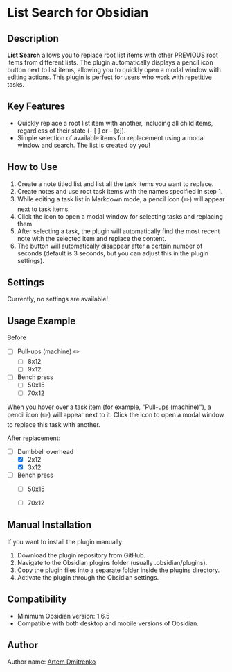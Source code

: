 # List Search for Obsidian
## Description
**List Search** allows you to replace root list items with other PREVIOUS root items from different lists. The plugin automatically displays a pencil icon button next to list items, allowing you to quickly open a modal window with editing actions. This plugin is perfect for users who work with repetitive tasks.

## Key Features
- Quickly replace a root list item with another, including all child items, regardless of their state (- [ ] or - [x]).
- Simple selection of available items for replacement using a modal window and search. The list is created by you!

## How to Use
1. Create a note titled list and list all the task items you want to replace.
2. Create notes and use root task items with the names specified in step 1.
3. While editing a task list in Markdown mode, a pencil icon (✏️) will appear next to task items.
4. Click the icon to open a modal window for selecting tasks and replacing them.
5. After selecting a task, the plugin will automatically find the most recent note with the selected item and replace the content.
6. The button will automatically disappear after a certain number of seconds (default is 3 seconds, but you can adjust this in the plugin settings).

## Settings
Currently, no settings are available!

## Usage Example

Before

- [ ] Pull-ups (machine) ✏️
    - [ ] 8х12
    - [ ] 9х12
- [ ] Bench press
    - [ ] 50х15
    - [ ] 70х12

When you hover over a task item (for example, "Pull-ups (machine)"), a pencil icon (✏️) will appear next to it. Click the icon to open a modal window to replace this task with another.

After replacement:

- [ ] Dumbbell overhead
    - [x] 2х12
    - [x] 3х12
- [ ] Bench press
    - [ ] 50х15
    - [ ] 70х12


## Manual Installation
If you want to install the plugin manually:
1. Download the plugin repository from GitHub.
2. Navigate to the Obsidian plugins folder (usually .obsidian/plugins).
3. Copy the plugin files into a separate folder inside the plugins directory.
4. Activate the plugin through the Obsidian settings.

## Compatibility
- Minimum Obsidian version: 1.6.5
- Compatible with both desktop and mobile versions of Obsidian.

##  Author
Author name: [Artem Dmitrenko](https://github.com/Darkrogua)
